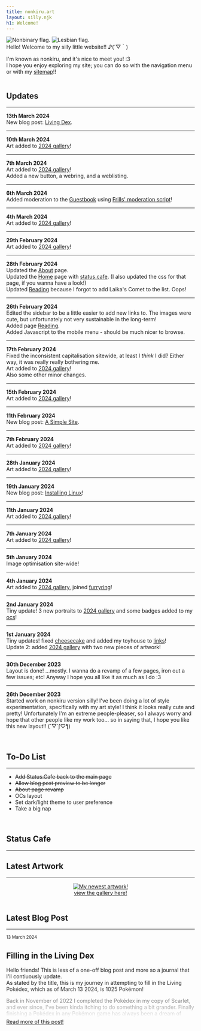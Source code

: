 ```yaml
---
title: nonkiru.art
layout: silly.njk
h1: Welcome!
---
```

<div class="flex">

<div id="home-mobilefix">

<img src="/assets/website/nonbinary.png" alt="Nonbinary flag."> <img src="/assets/website/lesbian.png" alt="Lesbian flag.">
<br>
Hello! Welcome to my silly little website!! ♪(´▽｀)

I'm known as nonkiru, and it's nice to meet you! :3
<br>I hope you enjoy exploring my site; you can do so with the navigation menu or with my [sitemap](/sitemap/)!!

<img src="/assets/website/divider.png" alt=""><img src="/assets/website/divider.png" alt=""><img src="/assets/website/divider.png" alt="">

<div class="minibox">

## Updates
---

**13th March 2024**
<br>
New blog post: [Living Dex](/blog/living_dex/).

---

**10th March 2024**
<br>
Art added to [2024 gallery](/art/2024/)!

---

**7th March 2024**
<br>
Art added to [2024 gallery](/art/2024/)!
<br>Added a new button, a webring, and a weblisting.

---

**6th March 2024**
<br>
Added moderation to the [Guestbook](/guestbook/) using [Frills' moderation script](https://frills.dev/blog/231023-add-moderation-to-comment-widget/)!

---

**4th March 2024**
<br>
Art added to [2024 gallery](/art/2024/)!

---


**29th February 2024**
<br>
Art added to [2024 gallery](/art/2024/)!

---

**28th February 2024**
<br>
Updated the [About](/about/) page.
<br>Updated the [Home](/) page with [status.cafe](https://status.cafe/users/nonkiru). (I also updated the css for that page, if you wanna have a look!)
<br>Updated [Reading](/reading/) because I forgot to add Laika's Comet to the list. Oops!

---

**26th February 2024**
<br>
Edited the sidebar to be a little easier to add new links to. The images were cute, but unfortunately not very sustainable in the long-term!
<br>Added page [Reading](/reading/).
<br>Added Javascript to the mobile menu - should be much nicer to browse.

---

**17th February 2024**
<br>
Fixed the inconsistent capitalisation sitewide, at least I *think* I did? Either way, it was really really bothering me.
<br>Art added to [2024 gallery](/art/2024/)!
<br>Also some other minor changes.

---

**15th February 2024**
<br>
Art added to [2024 gallery](/art/2024/)!

---

**11th February 2024**
<br>
New blog post: [A Simple Site](/blog/a_simple_site/).

---

**7th February 2024**
<br>
Art added to [2024 gallery](/art/2024/)!

---

**28th January 2024**
<br>
Art added to [2024 gallery](/art/2024/)!

---

**19th January 2024**
<br>
New blog post: [Installing Linux](/blog/installing_linux)!

---


**11th January 2024**
<br>
Art added to [2024 gallery](/art/2024/)!

---

**7th January 2024**
<br>
Art added to [2024 gallery](/art/2024/)!

---

**5th January 2024**
<br>
Image optimisation site-wide!

---

**4th January 2024**
<br>
Art added to [2024 gallery](/art/2024/), joined [furryring](https://furryring.neocities.org/)!

---

**2nd January 2024**
<br>
Tiny update! 3 new portraits to [2024 gallery](/art/2024/) and some badges added to my [ocs](/ocs/)!

---

**1st January 2024**
<br>
Tiny updates! fixed [cheesecake](/layouts/cheesecake) and added my toyhouse to [links](/links/)!
<br>Update 2: added [2024 gallery](/art/2024/) with two new pieces of artwork!

---

**30th December 2023**
<br>
Layout is done! ...mostly. I wanna do a revamp of a few pages, iron out a few issues; etc! Anyway I hope you all like it as much as I do :3

---

**26th December 2023**
<br>
Started work on nonkiru version silly! I've been doing a lot of style experimentation, specifically with my art style! I think it looks really cute and pretty! Unfortunately I'm an extreme people-pleaser, so I always worry and hope that other people like my work too... so in saying that, I hope you like this new layout!! (´▽`ʃ♡ƪ)

</div>

<br>

<div class="minibox">

## To-Do List
---
- ~~Add Status.Cafe back to the main page~~
- ~~Allow blog post preview to be longer~~
- ~~About page revamp~~
- OCs layout
- Set dark/light theme to user preference
- Take a big nap


</div>

<br>

<div class="minibox">

## Status Cafe
---
<div id="statuscafe"><div id="statuscafe-username"></div><div id="statuscafe-content"></div></div><script src="https://status.cafe/current-status.js?name=nonkiru" defer></script>


</div>

</div>

<div id="home-mobilefix">

## Latest Artwork
---
<div style="text-align: center;">
<a href="/art/" class="imgbutton_small"><img src="/assets/artwork/2024/miku_day.webp" class="imgborder" alt="My newest artwork!" style="max-width: 75%; max-height: 300px;">
<br><a href="/art/">view the gallery here!</a>
</div>

<br>

## Latest Blog Post
---
<div style="height: 14rem; -webkit-mask-image: linear-gradient(180deg, #000 60%, transparent);">

<small>13 March 2024</small>

## Filling in the Living Dex

Hello friends! This is less of a one-off blog post and more so a journal that I'll contiuously update.
<br>As stated by the title, this is my journey in attempting to fill in the Living Pokédex, which as of March 13 2024, is 1025 Pokémon!

Back in November of 2022 I completed the Pokédex in my copy of Scarlet, and ever since, I've been kinda itching to do something a bit grander. Finally finishing a Pokédex in any Pokémon game has always been a dream of mine, and this is just one step further!

I'll be doing this by using various games I own and making a full collection in Pokémon Home!

I have a few rules - or guidelines - for this challenge!

- No hacking, the Pokémon must be legal
- Trading is allowed, including the GTS
- Only games I own
- I want a copy of each Pokémon in the box, not just the Pokédex entry


</div>
<a href="/blog/living_dex/">Read more of this post!</a>
</div>

</div>

